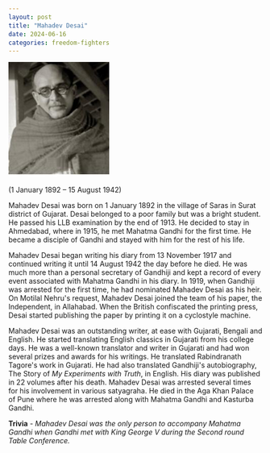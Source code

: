 ```yaml
---
layout: post
title: "Mahadev Desai"
date: 2024-06-16
categories: freedom-fighters
---
```


<img src="/images/mahadev_desai.jpg" alt="Mahadev Desai Image" class="circular-img" />

(1 January 1892 – 15 August 1942)

Mahadev Desai was born on 1 January 1892 in the village of Saras in Surat district of Gujarat. Desai belonged to a poor family but was a bright student. He passed his LLB examination by the end of 1913. He decided to stay in Ahmedabad, where in 1915, he met Mahatma Gandhi for the first time. He became a disciple of Gandhi and stayed with him for the rest of his life. 

Mahadev Desai began writing his diary from 13 November 1917 and continued writing it until 14 August 1942 the day before he died. He was much more than a personal secretary of Gandhiji and kept a record of every event associated with Mahatma Gandhi in his diary. In 1919, when Gandhiji was arrested for the first time, he had nominated Mahadev Desai as his heir. On Motilal Nehru's request, Mahadev Desai joined the team of his paper, the Independent, in Allahabad. When the British confiscated the printing press, Desai started publishing the paper by printing it on a cyclostyle machine. 

Mahadev Desai was an outstanding writer, at ease with Gujarati, Bengali and English. He started translating English classics in Gujarati from his college days. He was a well-known translator and writer in Gujarati and had won several prizes and awards for his writings. He translated Rabindranath Tagore's work in Gujarati. He had also translated Gandhiji's autobiography, The Story of *My Experiments with Truth*, in English. His diary was published in 22 volumes after his death. Mahadev Desai was arrested several times for his involvement in various satyagraha. He died in the Aga Khan Palace of Pune where he was arrested along with Mahatma Gandhi and Kasturba Gandhi.

__Trivia__ - *Mahadev Desai was the only person to accompany Mahatma Gandhi when Gandhi met with King George V during the Second round Table Conference.*

